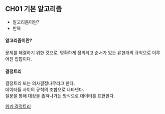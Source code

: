 ## CH01 기본 알고리즘
* 알고리즘이란?
* 반복


#### 알고리즘이란?
문제를 해결하기 위한 것으로, 명확하게 정의되고 순서가 있는 유한개의 규칙으로 이루어진 집합이다.

#### 결정트리
결정트리 또는 의사결정나무라고 한다.  
데이터들 사이의 규칙의 조합으로 나타낸다.  
질문을 통해 대상을 좁혀나가는 방식으로 데이터를 표현한다.  

[위키:결정트리](https://ko.wikipedia.org/wiki/결정_트리_학습법)
